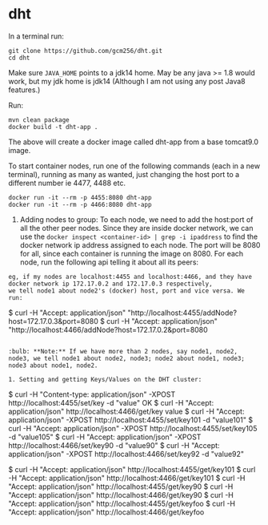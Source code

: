 # dht

In a terminal run:

```
git clone https://github.com/gcm256/dht.git
cd dht
```

Make sure `JAVA_HOME` points to a jdk14 home. May be any java >= 1.8 would work, but my jdk home is jdk14 (Although I am not using any post Java8 features.)   

Run:

```
mvn clean package
docker build -t dht-app .
```
The above will create a docker image called dht-app from a base tomcat9.0 image.

To start container nodes, run one of the following commands (each in a new terminal), running as many as wanted, just changing the host port to a different
number ie 4477, 4488 etc.
```
docker run -it --rm -p 4455:8080 dht-app
docker run -it --rm -p 4466:8080 dht-app
```

1. Adding nodes to group:
To each node, we need to add the host:port of all the other peer nodes. Since they are inside docker network, we can use 
the `docker inspect <container-id> | grep -i ipaddress` to find the docker network ip address assigned to each node.
The port will be 8080 for all, since each container is running the image on 8080.
For each node, run the following api telling it about all its peers:

```
eg, if my nodes are localhost:4455 and localhost:4466, and they have docker network ip 172.17.0.2 and 172.17.0.3 respectively, 
we tell node1 about node2's (docker) host, port and vice versa. We run:
```
$ curl -H "Accept: application/json" "http://localhost:4455/addNode?host=172.17.0.3&port=8080
$ curl -H "Accept: application/json" "http://localhost:4466/addNode?host=172.17.0.2&port=8080
```

:bulb: **Note:** If we have more than 2 nodes, say node1, node2, node3, we tell node1 about node2, node3; node2 about node1, node3; node3 about node1, node2. 

1. Setting and getting Keys/Values on the DHT cluster:

```
$ curl -H "Content-type: application/json" -XPOST http://localhost:4455/set/key -d "value"
OK
$ curl -H "Accept: application/json" http://localhost:4466/get/key
value
$ curl -H "Accept: application/json" -XPOST http://localhost:4455/set/key101 -d "value101"
$ curl -H "Accept: application/json" -XPOST http://localhost:4455/set/key105 -d "value105"
$ curl -H "Accept: application/json" -XPOST http://localhost:4466/set/key90 -d "value90"
$ curl -H "Accept: application/json" -XPOST http://localhost:4466/set/key92 -d "value92"

$ curl -H "Accept: application/json" http://localhost:4455/get/key101
$ curl -H "Accept: application/json" http://localhost:4466/get/key101
$ curl -H "Accept: application/json" http://localhost:4455/get/key90
$ curl -H "Accept: application/json" http://localhost:4466/get/key90
$ curl -H "Accept: application/json" http://localhost:4455/get/keyfoo
$ curl -H "Accept: application/json" http://localhost:4466/get/keyfoo
```

